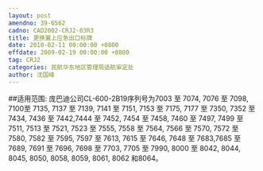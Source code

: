```yaml
---
layout: post
amendno: 39-6562
cadno: CAD2002-CRJ2-03R3
title: 更换翼上应急出口标牌
date: 2010-02-11 00:00:00 +0800
effdate: 2009-02-19 00:00:00 +0800
tag: CRJ2
categories: 民航华东地区管理局适航审定处
author: 沈国峰
---
```


##适用范围:
庞巴迪公司CL-600-2B19序列号为7003 至 7074, 7076 至 7098, 7100至 7135, 7137 至 7139, 7141 至 7151, 7153 至 7175, 7177 至 7350, 7352 至 7434, 7436 至 7442,7444 至 7452, 7454 至 7458, 7460 至 7497, 7499 至 7511, 7513 至 7521, 7523 至 7555, 7558 至 7564, 7566 至 7570, 7572 至 7580, 7582 至 7595, 7597 至 7613, 7615 至 7646, 7648 至 7683,7685 至 7689, 7691 至 7696, 7698 至 7703, 7705 至 7990, 8000 至 8042, 8044, 8045, 8050, 8058, 8059, 8061, 8062 和8064。

